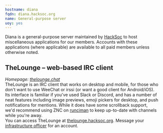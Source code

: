 ```yaml
---
hostname: diana
fqdn: diana.hacksoc.org
name: General-purpose server
uoy: yes
---
```


Diana is a general-purpose server maintained by [HackSoc](https://www.hacksoc.org) to host miscellaneous applications for our members. Accounts with these applications (where applicable) are available to all paid members unless otherwise noted.

## TheLounge &ndash; web-based IRC client
*Homepage: [thelounge.chat][thelounge]*  
TheLounge is an IRC client that works on desktop and mobile, for those who don't want to use WeeChat or irssi (or want a good client for Android/iOS). Its interface is familiar if you've used Slack or Discord, and has a number of neat features including image previews, emoji pickers for desktop, and push notifications for mentions.  While it does have some scrollback support, we'd recommend using ZNC on [runciman] to keep up-to-date with channels while you're away.  
You can access TheLounge at [thelounge.hacksoc.org](https://thelounge.hacksoc.org). Message your [infrastructure officer][about] for an account.

[thelounge]: https://thelounge.chat/
[runciman]: https://runciman.hacksoc.org
[about]: https://www.hacksoc.org/about.html